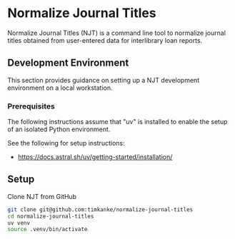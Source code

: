 # Normalize Journal Titles

Normalize Journal Titles (NJT) is a command line tool to normalize journal titles obtained from user-entered data for interlibrary loan reports.

## Development Environment
This section provides guidance on setting up a NJT development environment on a local workstation.

### Prerequisites
The following instructions assume that "uv" is installed to enable the setup of an isolated Python environment.

See the following for setup instructions:
* https://docs.astral.sh/uv/getting-started/installation/

## Setup

Clone NJT from GitHub

```bash
git clone git@github.com:timkanke/normalize-journal-titles
cd normalize-journal-titles
uv venv
source .venv/bin/activate
```